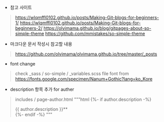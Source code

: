 - 참고 사이트
> https://wlqmffl0102.github.io/posts/Making-Git-blogs-for-beginners-1/
> https://wlqmffl0102.github.io/posts/Making-Git-blogs-for-beginners-2/
> https://olvimama.github.io/blog/gitpages-about-so-simple-theme
> https://github.com/mmistakes/so-simple-theme


- 마크다운 문서 작성시 참고할 내용
> https://github.com/olvimama/olvimama.github.io/tree/master/_posts

- font change 
> check _sass / so-simple / _variables.scss file
> font from https://fonts.google.com/specimen/Nanum+Gothic?lang=ko_Kore

- description 항목 추가 for auther
> includes / page-author.html
"""html
    {%- if author.description -%}
    <div class="author-name">
      <span class="p-name">{{ author.description }}**</span>
    </div>
    {%- endif -%}
"""